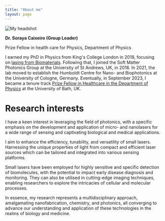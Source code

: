 ```yaml
---
title: "About me"
layout: page
---
```

![My headshot](https://github.com/sorayacaixeiro/sorayacaixeiro.github.io/blob/master/images/headshot.png)

**Dr. Soraya Caixeiro (Group Leader)**

Prize Fellow in health care for Physics, Department of Physics

I earned my PhD in Physics from King's College London in 2018, focusing on [lasing from Biomaterials](https://kclpure.kcl.ac.uk/ws/portalfiles/portal/125711631/2018_Caixeiro_Soraya_Carlos_1011922_ethesis.pdf). 
Following that, I joined the Soft Matter Photonics Group at the University of St Andrews, UK, in 2018. 
In 2021, the lab moved to establish the Humboldt Centre for Nano- and Biophotonics at the University of Cologne, Germany. 
Eventually, in September 2023, I became a tenure track [Prize Fellow in Healthcare in the Department of Physics](https://researchportal.bath.ac.uk/en/persons/soraya-caixeiro) at the University of Bath, UK.

# Research interests
I have a keen interest in leveraging the field of photonics, with a specific emphasis on the development and application of micro- and nanolasers for a wide range of sensing and captivating biological and medical applications.

I aim to enhance the efficiency, tunability, and versatility of small lasers. Harnessing the unique properties of light from compact and efficient laser sources which can be tailored and integrated into various sensing platforms.

Small lasers have been employed for highly sensitive and specific detection of biomolecules, with the potential to impact early disease diagnosis and monitoring. They can also be utilised in cutting-edge imaging techniques, enabling researchers to explore the intricacies of cellular and molecular processes.

In essence, my research represents a multidisciplinary approach, amalgamating nanofabrication, chemistry, and photonics, all converging to advance our understanding and application of these technologies in the realms of biology and medicine.
